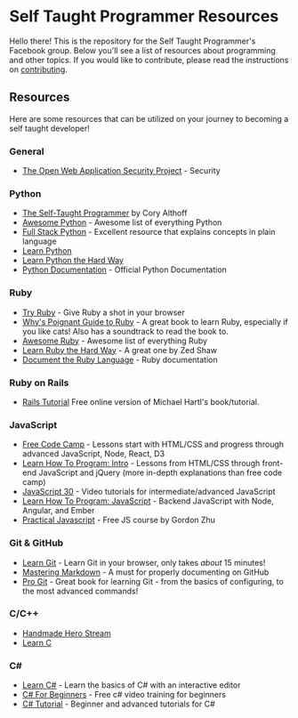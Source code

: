 # Self Taught Programmer Resources

Hello there! This is the repository for the Self Taught Programmer's Facebook group. Below you'll see a list of resources about programming and other topics. If you would like to contribute, please read the instructions on [contributing](https://github.com/selftaughtprogrammers/resources/blob/master/CONTRIBUTING.md).

## Resources

Here are some resources that can be utilized on your journey to becoming a self taught developer!

### General
- [The Open Web Application Security Project](https://www.owasp.org/index.php/Category:Attack) - Security


### Python

- [The Self-Taught Programmer](http://theselftaughtprogrammer.io/) by Cory Althoff
- [Awesome Python](https://awesome-python.com) - Awesome list of everything Python
- [Full Stack Python](https://www.fullstackpython.com/) - Excellent resource that explains concepts in plain language
- [Learn Python](https://www.learnpython.org/)
- [Learn Python the Hard Way](https://learnpythonthehardway.org/)
- [Python Documentation](https://www.python.org/doc/) - Official Python Documentation

### Ruby

- [Try Ruby](http://www.tryruby.org/) - Give Ruby a shot in your browser
- [Why's Poignant Guide to Ruby](http://poignant.guide/) - A great book to learn Ruby, especially if you like cats! Also has a soundtrack to read the book to.
- [Awesome Ruby](https://github.com/markets/awesome-ruby) - Awesome list of everything Ruby
- [Learn Ruby the Hard Way](http://ruby.learncodethehardway.org/book/) - A great one by Zed Shaw
- [Document the Ruby Language](http://ruby-doc.org/) - Ruby documentation

### Ruby on Rails
- [Rails Tutorial](https://www.railstutorial.org/book) Free online version of Michael Hartl's book/tutorial.

### JavaScript

- [Free Code Camp](https://www.freecodecamp.com/) - Lessons start with HTML/CSS and progress through advanced JavaScript, Node, React, D3
- [Learn How To Program: Intro](https://www.learnhowtoprogram.com/intro-to-programming) - Lessons from HTML/CSS through front-end JavaScript and jQuery (more in-depth explanations than free code camp)
- [JavaScript 30](https://javascript30.com/) - Video tutorials for intermediate/advanced JavaScript
- [Learn How To Program: JavaScript](https://www.learnhowtoprogram.com/javascript) - Backend JavaScript with Node, Angular, and Ember
- [Practical Javascript](https://watchandcode.com/p/practical-javascript) - Free JS course by Gordon Zhu

### Git & GitHub

 - [Learn Git](https://try.github.io) - Learn Git in your browser, only takes *about* 15 minutes!
 - [Mastering Markdown](https://guides.github.com/features/mastering-markdown/#syntax) - A must for properly documenting on GitHub
 - [Pro Git](https://github.com/progit/progit2) - Great book for learning Git - from the basics of configuring, to the most advanced commands! 

### C/C++

- [Handmade Hero Stream](https://www.twitch.tv/handmade_hero)
- [Learn C](http://www.learn-c.org/)


### C#

- [Learn C#](http://www.learncs.org/) - Learn the basics of C# with an interactive editor
- [C# For Beginners](https://mva.microsoft.com/en-us/training-courses/c-fundamentals-for-absolute-beginners-16169) - Free c# video training for beginners
- [C# Tutorial](https://www.tutorialspoint.com/csharp/) - Beginner and advanced tutorials for C#
